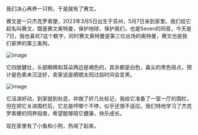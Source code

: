 我们决心再养一只狗，于是就有了赛文。

 

赛文是一只杰克罗素㹴，2023年3月5日出生于苏州，5月7日来到家里。我们给它起名叫赛文，既是赛文奥特曼，保护地球，保护我们，也是Seven的同音，今天是7日，我也喜欢7这个数字。同时赛文奥特曼是第三位出场的奥特曼，赛文也是我们家养的第三条狗。


![image](https://github.com/jdzj/ji/assets/2352309/3609391f-9b18-4368-8e86-8464735bee42)



它四肢健壮，头部眼睛和耳朵两边是褐色的，其余都是白色，鼻尖的黑色斑点，预计是色素未沉淀好，卖家说是晒晒太阳过段时间会变黑。

 
![image](https://github.com/jdzj/ji/assets/2352309/bbbb5a6e-176f-4667-ab92-e20742797a63)


它活泼好动，到家就到处逛，并做了好几处标记，我给它准备了一室一厅的围栏，但在把它关进围栏后，它总是哼唧个不停，似乎还很不适应。我们特地学习了杰克罗素梗的饲养指南，希望能够陪它健康，快乐成长。

 

现在家里有了小鱼和小狗，热闹了起来。
<!-- ##{"timestamp":1683453863}## -->